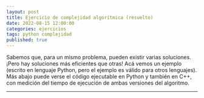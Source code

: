 ```yaml
---
layout: post
title: Ejercicio de complejidad algorítmica (resuelto)
date: 2022-08-15 12:00:00
categories: ejercicios
tags: python complejidad
published: true
---
```



Sabemos que, para un mismo problema, pueden existir varias soluciones. ¡Pero hay soluciones más eficientes que otras! Acá vemos un ejemplo (escrito en lenguaje Python, pero el ejemplo es válido para otros lenguajes). Más abajo puede verse el código ejecutable en Python y también en C++, con medición del tiempo de ejecución de ambas versiones del algoritmo.


<hr />
